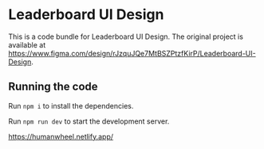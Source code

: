 
  # Leaderboard UI Design

  This is a code bundle for Leaderboard UI Design. The original project is available at https://www.figma.com/design/rJzquJQe7MtBSZPtzfKirP/Leaderboard-UI-Design.

  ## Running the code

  Run `npm i` to install the dependencies.

  Run `npm run dev` to start the development server.


  https://humanwheel.netlify.app/
